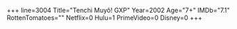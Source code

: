 +++
line=3004
Title="Tenchi Muyô! GXP"
Year=2002
Age="7+"
IMDb="7.1"
RottenTomatoes=""
Netflix=0
Hulu=1
PrimeVideo=0
Disney=0
+++

